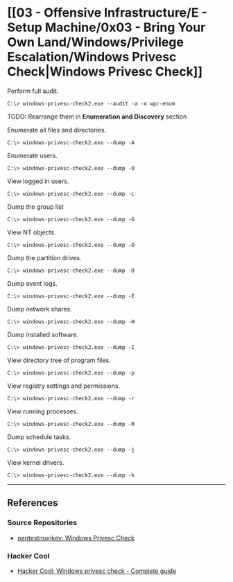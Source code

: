 # [[03 - Offensive Infrastructure/E - Setup Machine/0x03 - Bring Your Own Land/Windows/Privilege Escalation/Windows Privesc Check|Windows Privesc Check]]

Perform full audit.

```
C:\> windows-privesc-check2.exe --audit -a -o wpc-enum
```

TODO: Rearrange them in **Enumeration and Discovery** section

Enumerate all files and directories.

```
C:\> windows-privesc-check2.exe --dump -A
```

Enumerate users.

```
C:\> windows-privesc-check2.exe --dump -U
```

View logged in users.

```
C:\> windows-privesc-check2.exe --dump -L
```

Dump the group list

```
C:\> windows-privesc-check2.exe --dump -G
```

View NT objects.

```
C:\> windows-privesc-check2.exe --dump -O
```

Dump the partition drives.

```
C:\> windows-privesc-check2.exe --dump -D
```

Dump event logs.

```
C:\> windows-privesc-check2.exe --dump -E
```

Dump network shares.

```
C:\> windows-privesc-check2.exe --dump -H
```

Dump installed software.

```
C:\> windows-privesc-check2.exe --dump -I
```

View directory tree of program files.

```
C:\> windows-privesc-check2.exe --dump -p
```

View registry settings and permissions.

```
C:\> windows-privesc-check2.exe --dump -r
```

View running processes.

```
C:\> windows-privesc-check2.exe --dump -R
```

Dump schedule tasks.

```
C:\> windows-privesc-check2.exe --dump -j
```

View kernel drivers.

```
C:\> windows-privesc-check2.exe --dump -k
```

---
## References

### Source Repositories

- [pentestmonkey: Windows Privesc Check](https://github.com/pentestmonkey/windows-privesc-check)

### Hacker Cool

- [Hacker Cool: Windows privesc check - Complete guide](https://www.hackercoolmagazine.com/windows-privesc-check-complete-guide/)